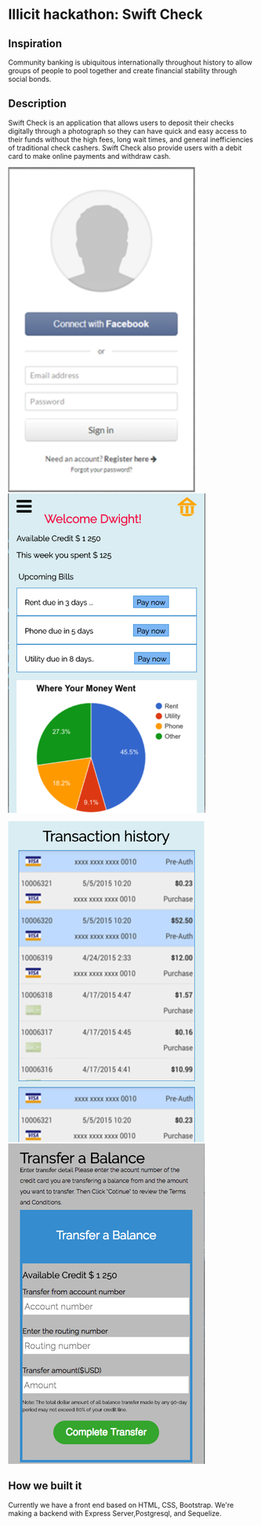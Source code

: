 # Illicit hackathon: Swift Check


## Inspiration
Community banking is ubiquitous internationally throughout history to allow groups of people to pool together and create financial stability through social bonds.

## Description

Swift Check is an application that allows users to deposit their checks digitally through a photograph so they can have quick and easy access to their funds without the high fees, long wait times, and general inefficiencies of traditional check cashers. Swift Check also provide users with a debit card to make online payments and withdraw cash.


![Alt text](/images/log-in.png?raw=true "Log in")&nbsp;&nbsp;&nbsp;&nbsp;
![Alt text](/images/dashboard.png?raw=true "My dashboard")

![Alt text](/images/transactions.png?raw=true "Transactions History")
![Alt text](/images/transfers.png?raw=true "Tranfer a Balance")

## How we built it
Currently we have a front end based on HTML, CSS, Bootstrap.  We're making a backend with Express Server,Postgresql, and Sequelize.